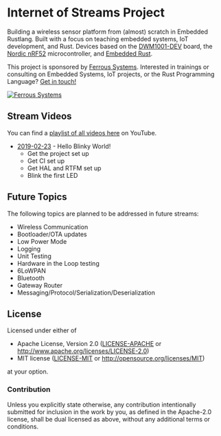 # Internet of Streams Project

Building a wireless sensor platform from (almost) scratch in Embedded Rustlang. Built with a focus on teaching embedded systems, IoT development, and Rust. Devices based on the [DWM1001-DEV] board, the [Nordic nRF52] microcontroller, and [Embedded Rust].

[DWM1001-DEV]: https://www.decawave.com/product/dwm1001-development-board/
[Embedded Rust]: https://github.com/rust-embedded/wg
[Nordic nRF52]: https://www.nordicsemi.com/Products/Low-power-short-range-wireless/nRF52832

This project is sponsored by [Ferrous Systems](https://ferrous-systems.com). Interested in trainings or consulting on Embedded Systems, IoT projects, or the Rust Programming Language? [Get in touch!](mailto:iot-streams@ferrous-systems.com)

[![Ferrous Systems](https://ferrous-systems.com/images/ferrous-logo-text.svg)](https://ferrous-systems.com/)

## Stream Videos

You can find a [playlist of all videos here](https://www.youtube.com/playlist?list=PLX44HkctSkTewrL9frlUz0yeKLKecebT1) on YouTube.

* [2019-02-23] - Hello Blinky World!
    * Get the project set up
    * Get CI set up
    * Get HAL and RTFM set up
    * Blink the first LED

[2019-02-23]: https://www.youtube.com/watch?v=S0VI70nY6Vo

## Future Topics

The following topics are planned to be addressed in future streams:

* Wireless Communication
* Bootloader/OTA updates
* Low Power Mode
* Logging
* Unit Testing
* Hardware in the Loop testing
* 6LoWPAN
* Bluetooth
* Gateway Router
* Messaging/Protocol/Serialization/Deserialization

## License

Licensed under either of

- Apache License, Version 2.0 ([LICENSE-APACHE](LICENSE-APACHE) or
  http://www.apache.org/licenses/LICENSE-2.0)
- MIT license ([LICENSE-MIT](LICENSE-MIT) or http://opensource.org/licenses/MIT)

at your option.

### Contribution

Unless you explicitly state otherwise, any contribution intentionally submitted
for inclusion in the work by you, as defined in the Apache-2.0 license, shall be
dual licensed as above, without any additional terms or conditions.
